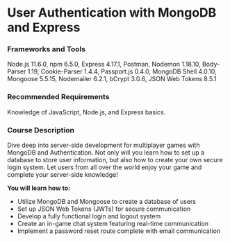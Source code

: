 # User Authentication with MongoDB and Express

### Frameworks and Tools

Node.js 11.6.0, npm 6.5.0, Express 4.17.1, Postman, Nodemon 1.18.10, Body-Parser 1.19, Cookie-Parser 1.4.4, Passport.js 0.4.0, MongoDB Shell 4.0.10, Mongoose 5.5.15, Nodemailer 6.2.1, bCrypt 3.0.6, JSON Web Tokens 8.5.1

### Recommended Requirements

Knowledge of JavaScript, Node.js, and Express basics.

### Course Description

Dive deep into server-side development for multiplayer games with MongoDB and Authentication. Not only will you learn how to set up a database to store user information, but also how to create your own secure login system. Let users from all over the world enjoy your game and complete your server-side knowledge!

**You will learn how to:**

- Utilize MongoDB and Mongoose to create a database of users
- Set up JSON Web Tokens (JWTs) for secure communication
- Develop a fully functional login and logout system
- Create an in-game chat system featuring real-time communication
- Implement a password reset route complete with email communication
